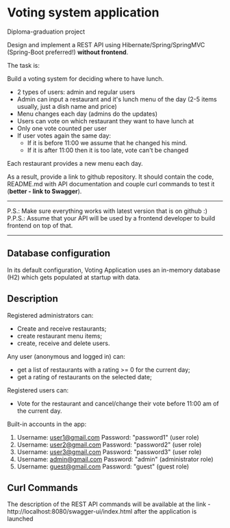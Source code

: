 # Voting system application
Diploma-graduation project

Design and implement a REST API using Hibernate/Spring/SpringMVC (Spring-Boot preferred!) **without frontend**.

The task is:

Build a voting system for deciding where to have lunch.

* 2 types of users: admin and regular users
* Admin can input a restaurant and it's lunch menu of the day (2-5 items usually, just a dish name and price)
* Menu changes each day (admins do the updates)
* Users can vote on which restaurant they want to have lunch at
* Only one vote counted per user
* If user votes again the same day:
    - If it is before 11:00 we assume that he changed his mind.
    - If it is after 11:00 then it is too late, vote can't be changed

Each restaurant provides a new menu each day.

As a result, provide a link to github repository. It should contain the code, README.md with API documentation and couple curl commands to test it (**better - link to Swagger**).

-----------------------------
P.S.: Make sure everything works with latest version that is on github :)  
P.P.S.: Assume that your API will be used by a frontend developer to build frontend on top of that.

-----------------------------

## Database configuration
In its default configuration, Voting Application uses an in-memory database (H2) which gets populated at startup with data.

## Description

Registered administrators can:
- Create and receive restaurants;
- create restaurant menu items;
- create, receive and delete users.

Any user (anonymous and logged in) can:
- get a list of restaurants with a rating >= 0 for the current day;
- get a rating of restaurants on the selected date;

Registered users can:
- Vote for the restaurant and cancel/change their vote before 11:00 am of the current day.

Built-in accounts in the app:
1) Username: user1@gmail.com
Password: "password1" (user role)
2) Username: user2@gmail.com
Password: "password2" (user role)
3) Username: user3@gmail.com
Password: "password3" (user role)
4) Username: admin@gmail.com
Password: "admin" (administrator role)
5) Username: guest@gmail.com
Password: "guest" (guest role)

## Curl Commands
The description of the REST API commands will be available at the link - http://localhost:8080/swagger-ui/index.html after the application is launched
